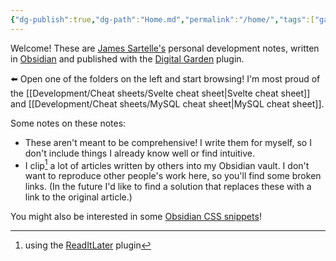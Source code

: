 ```yaml
---
{"dg-publish":true,"dg-path":"Home.md","permalink":"/home/","tags":["gardenEntry"]}
---
```



Welcome! These are [James Sartelle's](https://github.com/jsartelle) personal development notes, written in [Obsidian](https://obsidian.md/) and published with the [Digital Garden](https://github.com/oleeskild/obsidian-digital-garden) plugin.

⬅️ Open one of the folders on the left and start browsing! I'm most proud of the [[Development/Cheat sheets/Svelte cheat sheet\|Svelte cheat sheet]] and [[Development/Cheat sheets/MySQL cheat sheet\|MySQL cheat sheet]].

Some notes on these notes:

- These aren't meant to be comprehensive! I write them for myself, so I don't include things I already know well or find intuitive.
- I clip[^1] a lot of articles written by others into my Obsidian vault. I don't want to reproduce other people's work here, so you'll find some broken links. (In the future I'd like to find a solution that replaces these with a link to the original article.)

You might also be interested in some [Obsidian CSS snippets](https://github.com/jsartelle/Obsidian-Snippets)!

[^1]: using the [ReadItLater](https://github.com/DominikPieper/obsidian-ReadItLater) plugin
